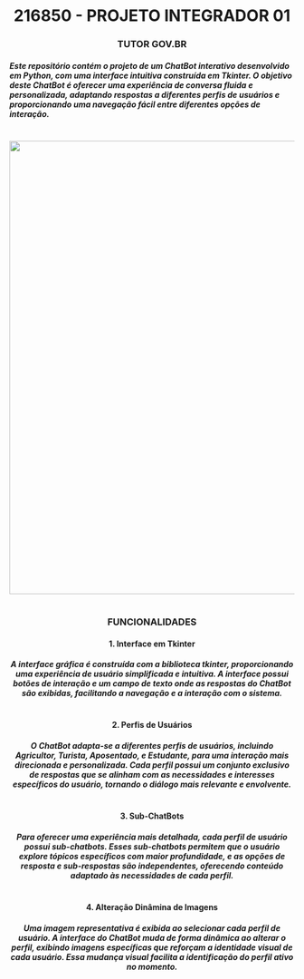 <h1 align="center">216850 - PROJETO INTEGRADOR 01</h1>

<h3 align="center">TUTOR GOV.BR</h3>

<h5 align="left">Este repositório contém o projeto de um ChatBot interativo desenvolvido em Python, com uma interface intuitiva construída em Tkinter. O objetivo deste ChatBot é oferecer uma experiência de conversa fluida e personalizada, adaptando respostas a diferentes perfis de usuários e proporcionando uma navegação fácil entre diferentes opções de interação.</h5>
<h1></h1>

<p align="center"><img src="https://github.com/user-attachments/assets/f9f56730-3205-40a3-9ed9-be1f3c0bf290" width=800></p>

<h1></h1>
<h3 align="center">FUNCIONALIDADES</h3>

<h4 align="center">1. Interface em Tkinter</h4>
<h5 align="center">A interface gráfica é construída com a biblioteca tkinter, proporcionando uma experiência de usuário simplificada e intuitiva. A interface possui botões de interação e um campo de texto onde as respostas do ChatBot são exibidas, facilitando a navegação e a interação com o sistema.</h5>
<h1></h1>
<h4 align="center">2. Perfis de Usuários</h4>
<h5 align="center">O ChatBot adapta-se a diferentes perfis de usuários, incluindo Agricultor, Turista, Aposentado, e Estudante, para uma interação mais direcionada e personalizada. Cada perfil possui um conjunto exclusivo de respostas que se alinham com as necessidades e interesses específicos do usuário, tornando o diálogo mais relevante e envolvente.</h5>
<h1></h1>
<h4 align="center">3. Sub-ChatBots</h4>
<h5 align="center">Para oferecer uma experiência mais detalhada, cada perfil de usuário possui sub-chatbots. Esses sub-chatbots permitem que o usuário explore tópicos específicos com maior profundidade, e as opções de resposta e sub-respostas são independentes, oferecendo conteúdo adaptado às necessidades de cada perfil.</h5>
<h1></h1>
<h4 align="center">4. Alteração Dinâmina de Imagens</h4>
<h5 align="center">Uma imagem representativa é exibida ao selecionar cada perfil de usuário. A interface do ChatBot muda de forma dinâmica ao alterar o perfil, exibindo imagens específicas que reforçam a identidade visual de cada usuário. Essa mudança visual facilita a identificação do perfil ativo no momento.</h5>



